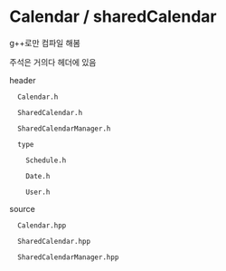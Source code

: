 Calendar / sharedCalendar
=========================

g++로만 컴파일 해봄

주석은 거의다 헤더에 있음

  header
      
      Calendar.h
      
      SharedCalendar.h
      
      SharedCalendarManager.h
      
      type
        
        Schedule.h
        
        Date.h
        
        User.h
    
  source
      
      Calendar.hpp
      
      SharedCalendar.hpp
      
      SharedCalendarManager.hpp
    
